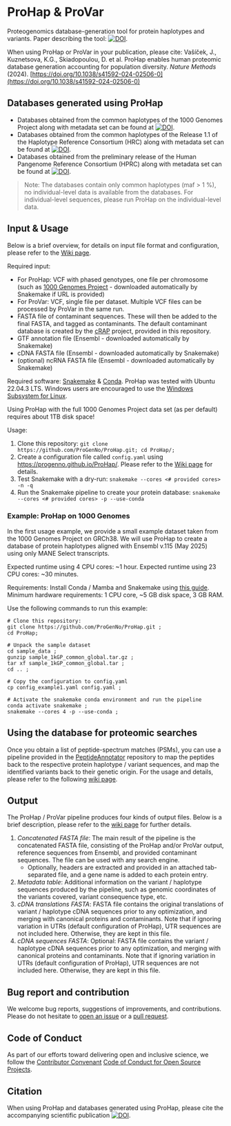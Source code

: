 # ProHap & ProVar
Proteogenomics database-generation tool for protein haplotypes and variants. Paper describing the tool: [![DOI](https://zenodo.org/badge/DOI/10.1038/s41592-024-02506-0.svg)](https://doi.org/10.1038/s41592-024-02506-0).

When using ProHap or ProVar in your publication, please cite: Vašíček, J., Kuznetsova, K.G., Skiadopoulou, D. et al. ProHap enables human proteomic database generation accounting for population diversity. _Nature Methods_ (2024). [https://doi.org/10.1038/s41592-024-02506-0](https://doi.org/10.1038/s41592-024-02506-0)

## Databases generated using ProHap
- Databases obtained from the common haplotypes of the 1000 Genomes Project along with metadata set can be found at [![DOI](https://zenodo.org/badge/DOI/10.5281/zenodo.10149277.svg)](https://doi.org/10.5281/zenodo.10149277).
- Databases obtained from the common haplotypes of the Release 1.1 of the Haplotype Reference Consortium (HRC) along with metadata set can be found at [![DOI](https://zenodo.org/badge/DOI/10.5281/zenodo.12671301.svg)](https://doi.org/10.5281/zenodo.12671301).
- Databases obtained from the preliminary release of the Human Pangenome Reference Consortium (HPRC) along with metadata set can be found at [![DOI](https://zenodo.org/badge/DOI/10.5281/zenodo.12686818.svg)](https://doi.org/10.5281/zenodo.12686818).

> Note: The databases contain only common haplotypes (maf > 1 %), no individual-level data is available from the databases. For individual-level sequences, please run ProHap on the individual-level data.

## Input & Usage
Below is a brief overview, for details on input file format and configuration, please refer to the [Wiki page](https://github.com/ProGenNo/ProHap/wiki/Input-&-Usage).

Required input:
 - For ProHap: VCF with phased genotypes, one file per chromosome \(such as [1000 Genomes Project](http://ftp.1000genomes.ebi.ac.uk/vol1/ftp/data_collections/1000G_2504_high_coverage/working/20220422_3202_phased_SNV_INDEL_SV/) - downloaded automatically by Snakemake if URL is provided\)
 - For ProVar: VCF, single file per dataset. Multiple VCF files can be processed by ProVar in the same run.
 - FASTA file of contaminant sequences. These will then be added to the final FASTA, and tagged as contaminants. The default contaminant database is created by the [cRAP](https://www.thegpm.org/crap/) project, provided in this repository.
 - GTF annotation file (Ensembl - downloaded automatically by Snakemake)
 - cDNA FASTA file (Ensembl - downloaded automatically by Snakemake)
 - (optional) ncRNA FASTA file (Ensembl - downloaded automatically by Snakemake)

Required software: [Snakemake](https://snakemake.readthedocs.io/en/stable/) & [Conda](https://docs.conda.io/en/latest/). ProHap was tested with Ubuntu 22.04.3 LTS. Windows users are encouraged to use the [Windows Subsystem for Linux](https://ubuntu.com/desktop/wsl).

Using ProHap with the full 1000 Genomes Project data set (as per default) requires about 1TB disk space!

Usage:
 1. Clone this repository: `git clone https://github.com/ProGenNo/ProHap.git; cd ProHap/;`
 2. Create a configuration file called `config.yaml` using https://progenno.github.io/ProHap/. Please refer to the [Wiki page](https://github.com/ProGenNo/ProHap/wiki/Input-&-Usage) for details.
 3. Test Snakemake with a dry-run: `snakemake --cores <# provided cores> -n -q`
 4. Run the Snakemake pipeline to create your protein database: `snakemake --cores <# provided cores> -p --use-conda`

### Example: ProHap on 1000 Genomes
In the first usage example, we provide a small example dataset taken from the 1000 Genomes Project on GRCh38. We will use ProHap to create a database of protein haplotypes aligned with Ensembl v.115 (May 2025) using only MANE Select transcripts.

Expected runtime using 4 CPU cores: ~1 hour. Expected runtime using 23 CPU cores: ~30 minutes.

Requirements: Install Conda / Mamba and Snakemake using [this guide](https://snakemake.readthedocs.io/en/stable/getting_started/installation.html#installation-via-conda-mamba). Minimum hardware requirements: 1 CPU core, ~5 GB disk space, 3 GB RAM.
  
Use the following commands to run this example:

```
# Clone this repository:
git clone https://github.com/ProGenNo/ProHap.git ;
cd ProHap;

# Unpack the sample dataset
cd sample_data ;
gunzip sample_1kGP_common_global.tar.gz ;
tar xf sample_1kGP_common_global.tar ;
cd .. ;

# Copy the configuration to config.yaml
cp config_example1.yaml config.yaml ;

# Activate the snakemake conda environment and run the pipeline
conda activate snakemake ;
snakemake --cores 4 -p --use-conda ;
```

## Using the database for proteomic searches
Once you obtain a list of peptide-spectrum matches (PSMs), you can use a pipeline provided in the [PeptideAnnotator](https://github.com/ProGenNo/ProHap_PeptideAnnotator) repository to map the peptides back to the respective protein haplotype / variant sequences, and map the identified variants back to their genetic origin. For the usage and details, please refer to the following [wiki page](https://github.com/ProGenNo/ProHap/wiki/Using-the-database-for-proteomic-searches).

## Output
The ProHap / ProVar pipeline produces four kinds of output files. Below is a brief description, please refer to the [wiki page](https://github.com/ProGenNo/ProHap/wiki/Output-files) for further details.

1. *Concatenated FASTA file*: The main result of the pipeline is the concatenated FASTA file, consisting of the ProHap and/or ProVar output, reference sequences from Ensembl, and provided contaminant sequences. The file can be used with any search engine.
    * Optionally, headers are extracted and provided in an attached tab-separated file, and a gene name is added to each protein entry. 
2. *Metadata table*: Additional information on the variant / haplotype sequences produced by the pipeline, such as genomic coordinates of the variants covered, variant consequence type, etc.
3. *cDNA translations FASTA*: FASTA file contains the original translations of variant / haplotype cDNA sequences prior to any optimization, and merging with canonical proteins and contaminants. Note that if ignoring variation in UTRs (default configuration of ProHap), UTR sequences are not included here. Otherwise, they are kept in this file. 
4. *cDNA sequences FASTA*: Optional: FASTA file contains the variant / haplotype cDNA sequences prior to any optimization, and merging with canonical proteins and contaminants. Note that if ignoring variation in UTRs (default configuration of ProHap), UTR sequences are not included here. Otherwise, they are kept in this file. 

## Bug report and contribution
We welcome bug reports, suggestions of improvements, and contributions. Please do not hesitate to [open an issue](https://github.com/ProGenNo/ProHap/issues) or a [pull request](https://github.com/ProGenNo/ProHap/pulls).

## Code of Conduct
As part of our efforts toward delivering open and inclusive science, we follow the [Contributor Convenant](https://www.contributor-covenant.org/) [Code of Conduct for Open Source Projects](docs/CODE_OF_CONDUCT.md).

## Citation
When using ProHap and databases generated using ProHap, please cite the accompanying scientific publication [![DOI](https://zenodo.org/badge/DOI/10.1101/2023.12.24.572591.svg)](https://doi.org/10.1101/2023.12.24.572591).


